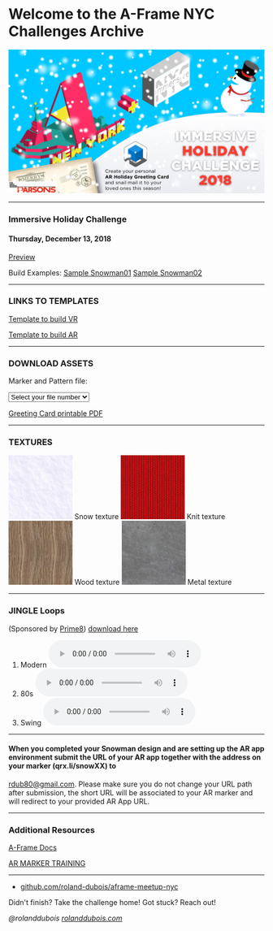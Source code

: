 # Welcome to the A-Frame NYC Challenges Archive
![inline,fit](../images/aframeNYCmeetup169_holidayChallenge.jpg)

---

### Immersive Holiday Challenge
#### Thursday, December 13, 2018

[Preview](https://aframe-nyc-holiday2018.glitch.me/)

Build Examples:
[Sample Snowman01](https://snowman01.glitch.me/) [Sample Snowman02](https://snowman02.glitch.me/)


---

### LINKS TO TEMPLATES

[Template to build VR](https://glitch.com/edit/#!/a-snowman-webvr-starter)

[Template to build AR](https://glitch.com/edit/#!/a-snowman-webar-starter)


---

### DOWNLOAD ASSETS

Marker and Pattern file:

<select onchange="window.open(this.options[this.selectedIndex].value, '_blank')">
  <option selected value="">Select your file number</option>
  <option value="holiday2018/resources/snow01.zip">snow01</option>
  <option value="holiday2018/resources/snow02.zip">snow02</option>
  <option value="holiday2018/resources/snow03.zip">snow03</option>
  <option value="holiday2018/resources/snow04.zip">snow04</option>
  <option value="holiday2018/resources/snow05.zip">snow05</option>
  <option value="holiday2018/resources/snow06.zip">snow06</option>
  <option value="holiday2018/resources/snow07.zip">snow07</option>
  <option value="holiday2018/resources/snow08.zip">snow08</option>
  <option value="holiday2018/resources/snow09.zip">snow09</option>
  <option value="holiday2018/resources/snow10.zip">snow10</option>
  <option value="holiday2018/resources/snow11.zip">snow11</option>
  <option value="holiday2018/resources/snow12.zip">snow12</option>
  <option value="holiday2018/resources/snow13.zip">snow13</option>
  <option value="holiday2018/resources/snow14.zip">snow14</option>
  <option value="holiday2018/resources/snow15.zip">snow15</option>
  <option value="holiday2018/resources/snow16.zip">snow16</option>
  <option value="holiday2018/resources/snow17.zip">snow17</option>
  <option value="holiday2018/resources/snow18.zip">snow18</option>
  <option value="holiday2018/resources/snow19.zip">snow19</option>
  <option value="holiday2018/resources/snow20.zip">snow20</option>
  <option value="holiday2018/resources/snow21.zip">snow21</option>
  <option value="holiday2018/resources/snow22.zip">snow22</option>
  <option value="holiday2018/resources/snow23.zip">snow23</option>
  <option value="holiday2018/resources/snow24.zip">snow24</option>
  <option value="holiday2018/resources/snow25.zip">snow25</option>
  <option value="holiday2018/resources/snow26.zip">snow26</option>
  <option value="holiday2018/resources/snow27.zip">snow27</option>
  <option value="holiday2018/resources/snow28.zip">snow28</option>
  <option value="holiday2018/resources/snow29.zip">snow29</option>
  <option value="holiday2018/resources/snow30.zip">snow30</option>
</select>


[Greeting Card printable PDF](holiday2018/resources/card.pdf)

---

### TEXTURES

<img src="holiday2018/resources/snowtexture.jpg" width="25%">
Snow texture
<img src="holiday2018/resources/knittexture.jpg" width="25%">
Knit texture
<img src="holiday2018/resources/woodtexture.jpg" width="25%">
Wood texture
<img src="holiday2018/resources/metaltexture.jpg" width="25%">
Metal texture

---

### JINGLE Loops 
(Sponsored by [Prime8](http://prime8.io)) [download here](holiday2018/resources/Snowman_Tracks_AFrameMeetup121318.zip)

1. Modern 
<audio controls><source src="holiday2018/resources/P8_Jingle_A.mp3" type="audio/mpeg"></audio>
2. 80s 
<audio controls><source src="holiday2018/resources/P8_Jingle_B.mp3" type="audio/mpeg"></audio>
3. Swing 
<audio controls><source src="holiday2018/resources/P8_Jingle_C.mp3" type="audio/mpeg"></audio>

---

#### When you completed your Snowman design and are setting up the AR app environment submit the URL of your AR app together with the address on your marker (qrx.li/snowXX) to 
rdub80@gmail.com. Please make sure you do not change your URL path after submission, the short URL will be associated to your AR marker and will redirect to your provided AR App URL.

---

### Additional Resources

[A-Frame Docs](https://aframe.io/docs/0.8.0/introduction/)


[AR MARKER TRAINING](https://jeromeetienne.github.io/AR.js/three.js/examples/marker-training/examples/generator.html)


---

* [github.com/roland-dubois/aframe-meetup-nyc](https://roland-dubois.github.io/aframe-meetup-nyc/)

Didn't finish? Take the challenge home! Got stuck? Reach out!

*@rolanddubois*
[*rolanddubois.com*](https://rolanddubois.com/)